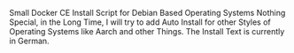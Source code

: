 Small Docker CE Install Script for Debian Based Operating Systems
Nothing Special, in the Long Time, I will try to add Auto Install for other Styles of Operating Systems like Aarch and other Things.
The Install Text is currently in German.
